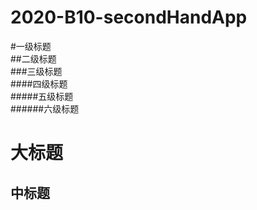 # 2020-B10-secondHandApp


#一级标题  
##二级标题  
###三级标题  
####四级标题  
#####五级标题  
######六级标题  

大标题  
====

中标题  
------- 
